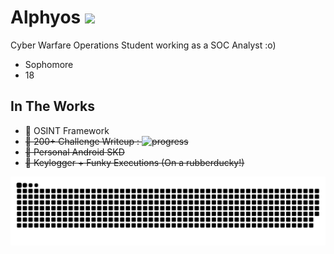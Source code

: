 # Alphyos ![](https://komarev.com/ghpvc/?username=alphyos&color=ff88bf)
Cyber Warfare Operations Student working as a SOC Analyst :o)
- Sophomore
- 18

## In The Works
- 🔎 OSINT Framework
- ~~🥇 200+ Challenge Writeup : ![progress](https://progress-bar.dev/260/?scale=258&title=Uploaded:&suffix=/258&color=ff88bf)~~
- ~~📱 Personal Android SKD~~
- ~~🌲 Keylogger + Funky Executions (On a rubberducky!)~~
<picture>
  <source media="(prefers-color-scheme: dark)" srcset="https://raw.githubusercontent.com/alphyos/alphyos/output/github-contribution-grid-snake-dark.svg">
  <source media="(prefers-color-scheme: light)" srcset="https://raw.githubusercontent.com/alphyos/alphyos/output/github-contribution-grid-snake.svg">
  <img alt="github contribution grid snake animation" src="https://raw.githubusercontent.com/platane/platane/output/github-contribution-grid-snake.svg">
</picture>

<!--- Because rn this is too big and ugly and i like the snake
<a>
  <img align="center" src="https://github-readme-stats.vercel.app/api?username=alphyos&show_icons=true&theme=omni&rank_icon=github&include_all_commit=true"/>
</a>
--->

